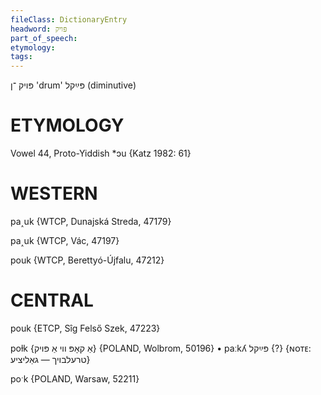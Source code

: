 ```yaml
---
fileClass: DictionaryEntry
headword: פּויק
part_of_speech: 
etymology: 
tags: 
---
```

פּויק
־ן
'drum'
פּײַקל
(diminutive)

ETYMOLOGY
===========
Vowel 44, Proto-Yiddish *ɔu
{Katz 1982: 61}

WESTERN
========

pa˰uk {WTCP, Dunajská Streda, 47179}

pa˰uk {WTCP, Vác, 47197}

pouk {WTCP, Berettyó-Újfalu, 47212}

CENTRAL
========

pouk {ETCP, Sîg Felső Szek, 47223}

poɫk {אַ קאָפּ ווי אַ פּויק} {POLAND, Wolbrom, 50196}
	•	paːkʎ  פּײַקל {?} {ɴᴏᴛᴇ: טרעלבויך — גאַליציע}

poˑk {POLAND, Warsaw, 52211}
